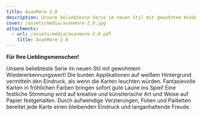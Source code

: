 ```yaml
---
title: AvanMore 2.0
description: Unsere beliebteste Serie im neuen Stil mit gewohntem Wiedererkennungswert!
cover: /assets/media/avanmore-2_0.jpg
attachments:
  - url: /assets/media/avanmore-2.0.pdf
    title: AvanMore 2.0
---
```

**Für Ihre Lieblingsmenschen!**

Unsere beliebteste Serie im neuen Stil mit gewohntem Wiedererkennungswert! Die bunten Applikationen auf
weißem Hintergrund vermitteln den Eindruck, als wenn die Karten leuchten würden. Fantasievolle Karten in fröhlichen Farben bringen sofort gute Laune ins Spiel! Eine festliche Stimmung wird auf kreative und künstlerische Art und Weise auf Papier festgehalten. Durch aufwendige Verzierungen, Folien und Pailletten bereitet jede Karte einen bleibenden Eindruck und langanhaltende Freude.